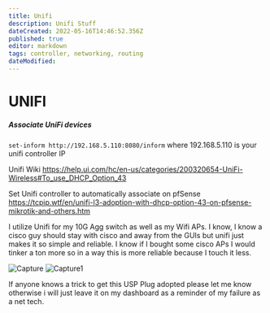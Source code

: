 ```yaml
---
title: Unifi
description: Unifi Stuff
dateCreated: 2022-05-16T14:46:52.356Z
published: true
editor: markdown
tags: controller, networking, routing
dateModified: 
---
```

# UNIFI
##### Associate UniFi devices
`set-inform http://192.168.5.110:8080/inform` where 192.168.5.110 is your unifi controller IP

Unifi Wiki 
https://help.ui.com/hc/en-us/categories/200320654-UniFi-Wireless#To_use_DHCP_Option_43

Set Unifi controller to automatically associate on pfSense
https://tcpip.wtf/en/unifi-l3-adoption-with-dhcp-option-43-on-pfsense-mikrotik-and-others.htm


I utilize Unifi for my 10G Agg switch as well as my Wifi APs. I know, I know a cisco guy should stay with cisco and away from the GUIs but unifi just makes it so simple and reliable. I know if I bought some cisco APs I would tinker a ton more so in a way this is more reliable because I touch it less. 

![Capture](https://user-images.githubusercontent.com/12887622/134813611-94cfe1bf-2986-4052-9a03-6558d844e5cb.JPG)
![Capture1](https://user-images.githubusercontent.com/12887622/134813612-5e5070c4-a340-4333-a41c-1acc1ddcc575.JPG)

If anyone knows a trick to get this USP Plug adopted please let me know otherwise i will just leave it on my dashboard as a reminder of my failure as a net tech.
